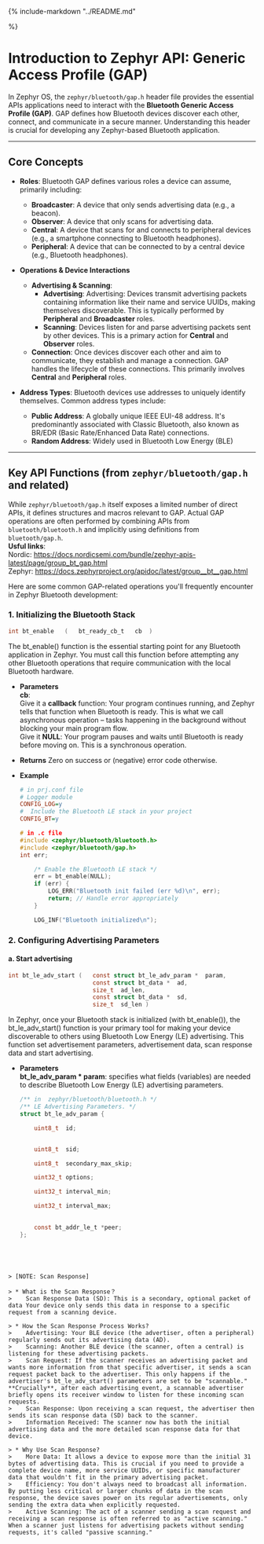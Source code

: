 <!--
This includes your top-level README as you index page i.e. homepage.

This will not be the best approach for all exemplars, so feel free to customise
your index page as you see fit.
-->

{%
include-markdown "../README.md"

%}

<!-- Add more files in the `docs/` directory for them to be automatically
included in the Mkdocs documentation -->
# Introduction to Zephyr API: Generic Access Profile (GAP)
In Zephyr OS, the `zephyr/bluetooth/gap.h` header file provides the essential APIs applications need to interact with the **Bluetooth Generic Access Profile (GAP)**. GAP defines how Bluetooth devices discover each other, connect, and communicate in a secure manner. Understanding this header is crucial for developing any Zephyr-based Bluetooth application.

---

## Core Concepts

* **Roles**: Bluetooth GAP defines various roles a device can assume, primarily including:
    * **Broadcaster**: A device that only sends advertising data (e.g., a beacon).
    * **Observer**: A device that only scans for advertising data.
    * **Central**: A device that scans for and connects to peripheral devices (e.g., a smartphone connecting to Bluetooth headphones).
    * **Peripheral**: A device that can be connected to by a central device (e.g., Bluetooth headphones).
    
* **Operations & Device Interactions**
    * **Advertising & Scanning**:
        * **Advertising**: Advertising: Devices transmit advertising packets containing information like their name and service UUIDs, making themselves discoverable. This is typically performed by **Peripheral** and **Broadcaster** roles.
        * **Scanning**: Devices listen for and parse advertising packets sent by other devices. This is a primary action for **Central** and **Observer** roles.
    * **Connection**: Once devices discover each other and aim to communicate, they establish and manage a connection. GAP handles the lifecycle of these connections. This primarily involves **Central** and **Peripheral** roles.
    <!-- 
        * **Pairing & Bonding**:
            * **Pairing**: The process of establishing shared secret keys for secure communication.
            * **Bonding**: Persisting the keys generated during pairing so that future secure connections can be established without re-pairing.
    -->
* **Address Types**: Bluetooth devices use addresses to uniquely identify themselves. Common address types include:
    * **Public Address**: A globally unique IEEE EUI-48 address. It's predominantly associated with Classic Bluetooth, also known as BR/EDR (Basic Rate/Enhanced Data Rate) connections.
    * **Random Address**: Widely used in Bluetooth Low Energy (BLE) 
    <!-- , random addresses can be:
        * **Static Random Address**: Persists across device resets but differs from a public address.
        * **Resolvable Private Address (RPA)**: A dynamic, frequently changing address that enhances privacy. It can be resolved to a device's real identity using a pre-shared Identity Resolving Key (IRK), making devices harder to track.
        * **Non-Resolvable Private Address (NRPA)**: A randomly generated address that offers no resolution mechanism, ideal for scenarios where no tracking is desired.
    -->

---

## Key API Functions (from `zephyr/bluetooth/gap.h` and related)

While `zephyr/bluetooth/gap.h` itself exposes a limited number of direct APIs, it defines structures and macros relevant to GAP. Actual GAP operations are often performed by combining APIs from `bluetooth/bluetooth.h` and implicitly using definitions from `bluetooth/gap.h`.  
**Usful links**:  
Nordic: https://docs.nordicsemi.com/bundle/zephyr-apis-latest/page/group_bt_gap.html  
Zephyr: https://docs.zephyrproject.org/apidoc/latest/group__bt__gap.html

Here are some common GAP-related operations you'll frequently encounter in Zephyr Bluetooth development:  
### 1. Initializing the Bluetooth Stack

```c
int bt_enable	(	bt_ready_cb_t	cb	)	
```
The bt_enable() function is the essential starting point for any Bluetooth application in Zephyr. You must call this function before attempting any other Bluetooth operations that require communication with the local Bluetooth hardware.
* **Parameters**  
**cb**:  
    Give it a **callback** function: Your program continues running, and Zephyr tells that function when Bluetooth is ready. This is what we call asynchronous operation – tasks happening in the background without blocking your main program flow.  
    Give it **NULL**: Your program pauses and waits until Bluetooth is ready before moving on. This is a synchronous operation. 

* **Returns**
Zero on success or (negative) error code otherwise.
* **Example**
    ```ini
    # in prj.conf file
    # Logger module
    CONFIG_LOG=y
    #  Include the Bluetooth LE stack in your project
    CONFIG_BT=y
    ```
    ```c
    # in .c file
    #include <zephyr/bluetooth/bluetooth.h>
    #include <zephyr/bluetooth/gap.h> 
    int err;

        /* Enable the Bluetooth LE stack */
        err = bt_enable(NULL);
        if (err) {
            LOG_ERR("Bluetooth init failed (err %d)\n", err);
            return; // Handle error appropriately
        }

        LOG_INF("Bluetooth initialized\n");
    ```	
### 2. Configuring Advertising Parameters
#### a. Start advertising
```c
int bt_le_adv_start	(	const struct bt_le_adv_param *	param,
                        const struct bt_data *	ad,
                        size_t	ad_len,
                        const struct bt_data *	sd,
                        size_t	sd_len )

```
In Zephyr, once your Bluetooth stack is initialized (with bt_enable()), the bt_le_adv_start() function is your primary tool for making your device discoverable to others using Bluetooth Low Energy (LE) advertising. This function set advertisement parameters, advertisement data, scan response data and start advertising.  
* **Parameters**  
**bt_le_adv_param *	param**: specifies what fields (variables) are needed to describe Bluetooth Low Energy (LE) advertising parameters.
    ```c
    /** in  zephyr/bluetooth/bluetooth.h */
    /** LE Advertising Parameters. */
    struct bt_le_adv_param {
  
        uint8_t  id;

  
        uint8_t  sid;

        uint8_t  secondary_max_skip;

        uint32_t options;

        uint32_t interval_min;

        uint32_t interval_max;

       
        const bt_addr_le_t *peer;
    };



```



> [NOTE: Scan Response]   

> * What is the Scan Response？ 
>    Scan Response Data (SD): This is a secondary, optional packet of data Your device only sends this data in response to a specific request from a scanning device. 

> * How the Scan Response Process Works?  
>    Advertising: Your BLE device (the advertiser, often a peripheral) regularly sends out its advertising data (AD).  
>    Scanning: Another BLE device (the scanner, often a central) is listening for these advertising packets.  
>    Scan Request: If the scanner receives an advertising packet and wants more information from that specific advertiser, it sends a scan request packet back to the advertiser. This only happens if the advertiser's bt_le_adv_start() parameters are set to be "scannable." **Crucially**, after each advertising event, a scannable advertiser briefly opens its receiver window to listen for these incoming scan requests.  
>    Scan Response: Upon receiving a scan request, the advertiser then sends its scan response data (SD) back to the scanner.  
>    Information Received: The scanner now has both the initial advertising data and the more detailed scan response data for that device.  

> * Why Use Scan Response?  
>    More Data: It allows a device to expose more than the initial 31 bytes of advertising data. This is crucial if you need to provide a complete device name, more service UUIDs, or specific manufacturer data that wouldn't fit in the primary advertising packet.  
>    Efficiency: You don't always need to broadcast all information. By putting less critical or larger chunks of data in the scan response, the device saves power on its regular advertisements, only sending the extra data when explicitly requested.  
>    Active Scanning: The act of a scanner sending a scan request and receiving a scan response is often referred to as "active scanning." When a scanner just listens for advertising packets without sending requests, it's called "passive scanning."  